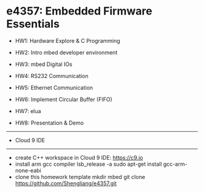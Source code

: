 e4357: Embedded Firmware Essentials
====================================

- HW1: Hardware Explore & C Programming

- HW2: Intro mbed developer environment

- HW3: mbed Digital IOs

- HW4: RS232 Communication

- HW5: Ethernet Communication

- HW6: Implement Circular Buffer (FIFO)

- HW7: elua

- HW8: Presentation & Demo

-------------
- Cloud 9 IDE
-------------
  * create C++ workspace in Cloud 9 IDE:  https://c9.io
  * install arm gcc compiler
    lsb_release  -a
    sudo apt-get install gcc-arm-none-eabi
  * clone this homework template
     mkdir mbed
     git clone https://github.com/Shengliang/e4357.git
